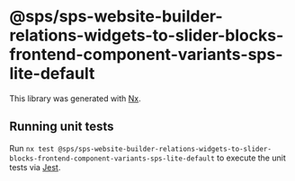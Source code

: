 # @sps/sps-website-builder-relations-widgets-to-slider-blocks-frontend-component-variants-sps-lite-default

This library was generated with [Nx](https://nx.dev).

## Running unit tests

Run `nx test @sps/sps-website-builder-relations-widgets-to-slider-blocks-frontend-component-variants-sps-lite-default` to execute the unit tests via [Jest](https://jestjs.io).
